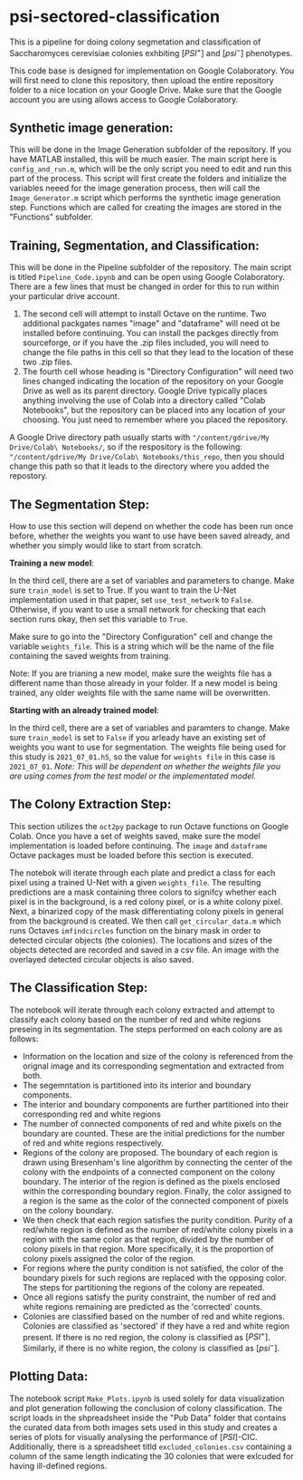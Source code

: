 # psi-sectored-classification
 This is a pipeline for doing colony segmetation and classification of Saccharomyces cerevisiae colonies exhbiting $[PSI^+]$ and $[psi^-]$ phenotypes.

This code base is designed for implementation on Google Colaboratory.  You will first need to clone this repository, then upload the entire repository folder to a nice location on your Google Drive.  Make sure that the Google account you are using allows access to Google Colaboratory.

## Synthetic image generation:

This will be done in the Image Generation subfolder of the repository.  If you have MATLAB installed, this will be much easier.  The main script here is `config_and_run.m`, which will be the only script you need to edit and run this part of the process.  This script will first create the folders and initialize the variables neeed for the image generation process, then will call the `Image_Generator.m` script which performs the synthetic image generation step.  Functions which are called for creating the images are stored in the "Functions" subfolder.

## Training, Segmentation, and Classification:

This will be done in the Pipeline subfolder of the repository.  The main script is titled `Pipeline_Code.ipynb` and can be open using Google Colaboratory.  There are a few lines that must be changed in order for this to run within your particular drive account.

1. The second cell will attempt to install Octave on the runtime.  Two additional packgates names "image" and "dataframe" will need ot be installed before continuing.  You can install the packges directly from sourceforge, or if you have the .zip files included, you will need to change the file paths in this cell so that they lead to the location of these two .zip files.
2. The fourth cell whose heading is "Directory Configuration" will need two lines changed indicating the location of the repository on your Google Drive as well as its parent directory.  Google Drive typically places anything involving the use of Colab into a directory called "Colab Notebooks", but the repository can be placed into any location of your choosing.  You just need to remember where you placed the repository.

A Google Drive directory path usually starts with `"/content/gdrive/My Drive/Colab\ Notebooks/`, so if the respository is the following: `"/content/gdrive/My Drive/Colab\ Notebooks/this_repo`, then you should change this path so that it leads to the directory where you added the repostory.

## The Segmentation Step:

How to use this section will depend on whether the code has been run once before, whether the weights you want to use have been saved already, and whether you simply would like to start from scratch.

**Training a new model**:

In the third cell, there are a set of variables and parameters to change.  Make sure `train_model` is set to True.  If you want to train the U-Net implementation used in that paper, set `use_test_network` to `False`.  Otherwise, if you want to use a small network for checking that each section runs okay, then set this variable to `True`.

Make sure to go into the "Directory Configuration" cell and change the variable `weights_file`.  This is a string which will be the name of the file containing the saved weights from training.

Note: If you are trianing a new model, make sure the weights file has a different name than those already in your folder.  If a new model is being trained, any older weights file with the same name will be overwritten.

**Starting with an already trained model**:

In the third cell, there are a set of variables and paramters to change.  Make sure `train_model` is set to `False` if you arleady have an existing set of weights you want to use for segmentation.  The weights file being used for this study is `2021_07_01.h5`, so the value for `weights file` in this case is `2021_07_01`.
*Note: This will be dependent on whether the weights file you are using comes from the test model or the implementated model.*

## The Colony Extraction Step:

This section utilizes the `oct2py` package to run Octave functions on Google Colab.  Once you have a set of weights saved, make sure the model implementation is loaded before continuing.  The `image` and `dataframe` Octave packages must be loaded before this section is executed.  

The notebok will iterate through each plate and predict a class for each pixel using a trained U-Net with a given `weights_file`.  The resulting predictions are a mask containing three colors to signifcy whether each pixel is in the background, is a red colony pixel, or is a white colony pixel.  Next, a binarized copy of the mask differentiating colony pixels in general from the background is created.  We then call `get_circular_data.m` which runs Octaves `imfindcircles` function on the binary mask in order to detected circular objects (the colonies).  The locations and sizes of the objects detected are recorded and saved in a csv file.  An image with the overlayed detected circular objects is also saved.

## The Classification Step:

The notebook will iterate through each colony extracted and attempt to classify each colony based on the number of red and white regions preseing in its segmentation.  The steps performed on each colony are as follows:
- Information on the location and size of the colony is referenced from the orignal image and its corresponding segmentation and extracted from both.
- The segemntation is partitioned into its interior and boundary components.
- The interior and boundary components are further partitioned into their corresponding red and white regions
- The number of connected components of red and white pixels on the boundary are counted.  These are the initial predictions for the number of red and white regions respectively.
- Regions of the colony are proposed.  The boundary of each region is drawn using Bresenham's line algorithm by connecting the center of the colony with the endpoints of a connected component on the colony boundary.  The interior of the region is defined as the pixels enclosed within the corresponding boundary region.  Finally, the color assigned to a region is the same as the color of the connected component of pixels on the colony boundary.
- We then check that each region satisfies the purity condition.  Purity of a red/white region is defined as the number of red/white colony pixels in a region with the same color as that region, divided by the number of colony pixels in that region.  More specifically, it is the proportion of colony pixels assigned the color of the region.
- For regions where the purity condition is not satisfied, the color of the boundary pixels for such regions are replaced with the opposing color.  The steps for partitioning the regions of the colony are repeated.
- Once all regions satisfy the purity constraint, the number of red and white regions remaining are predicted as the 'corrected' counts.
- Colonies are classified based on the number of red and white regions.  Colonies are classified as 'sectored' if they have a red and white region present.  If there is no red region, the colony is classified as $[PSI^+]$.  Similarly, if there is no white region, the colony is classified as $[psi^-]$.

## Plotting Data:

The notebook script `Make_Plots.ipynb` is used solely for data visualization and plot generation following the conclusion of colony classification.  The script loads in the shpreadsheet inside the "Pub Data" folder that contains the curated data from both images sets used in this study and creates a series of plots for visually analysing the performance of $[PSI]$-CIC.  Additionally, there is a spreadsheet titld `excluded_colonies.csv` containing a column of the same length indicating the 30 colonies that were exlcuded for having ill-defined regions.
